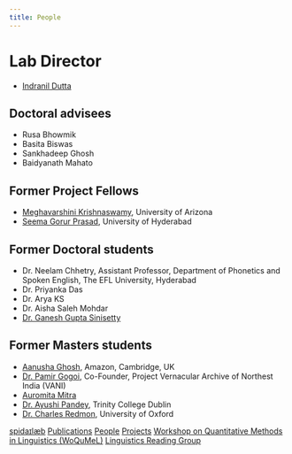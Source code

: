 ```yaml
---
title: People
---
```


# Lab Director
* [Indranil Dutta](indranil.md)

## Doctoral advisees
* Rusa Bhowmik
* Basita Biswas
* Sankhadeep Ghosh
* Baidyanath Mahato

## Former Project Fellows
* [Meghavarshini Krishnaswamy](https://meghavarshini.github.io/), University of Arizona
* [Seema Gorur Prasad](https://scholar.google.co.in/citations?user=ALtM_ngAAAAJ&hl=en), University of Hyderabad

## Former Doctoral students
- Dr. Neelam Chhetry, Assistant Professor, Department of Phonetics and Spoken English, The EFL University, Hyderabad
- Dr. Priyanka Das
- Dr. Arya KS
- Dr. Aisha Saleh Mohdar
- [Dr. Ganesh Gupta Sinisetty](https://scholar.google.com/citations?user=8eeTZAYAAAAJ&hl=en)

## Former Masters students
<!--* Ushasi Banerjee-->
<!--* Molly Varghese, doctoral student, The EFL University-->
- [Aanusha Ghosh](https://www.linkedin.com/in/aanusha-ghosh-96719557/), Amazon, Cambridge, UK
- [Dr. Pamir Gogoi](https://projectvani.org/), Co-Founder, Project Vernacular Archive of Northest India (VANI)
- [Auromita Mitra](https://auromitamitra.github.io/)
- [Dr. Ayushi Pandey](https://scholar.google.co.in/citations?user=v_2A9F0AAAAJ&hl=en), Trinity College Dublin
- [Dr. Charles Redmon](https://www.chredmon.com/), University of Oxford
<!--* Irfan Shailendra, University of Illinois at Urbana-Champaign-->

[spidaɪlæb](index.md) [Publications](pubs.md) [People](people.md) [Projects](projects.md) [Workshop on Quantitative Methods in Linguistics (WoQuMeL)](summ_wkshp.md) [Linguistics Reading Group](rg.md)
<!-- [#KnowCoDA](KnowCoDA.md) -->

